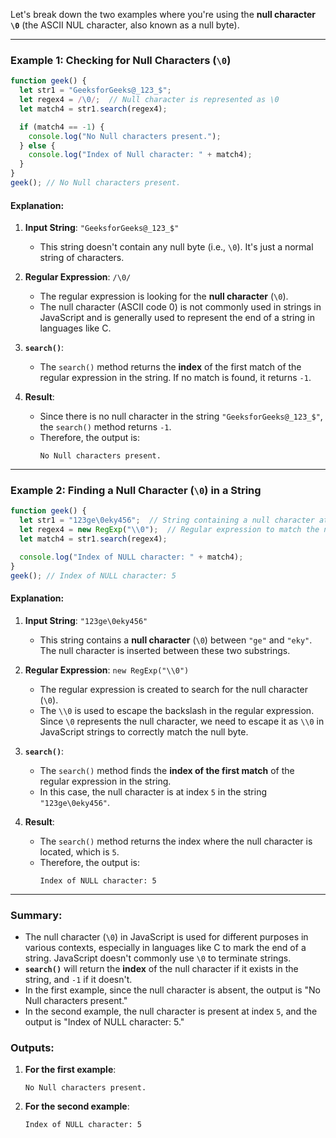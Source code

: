 Let's break down the two examples where you're using the **null character `\0`** (the ASCII NUL character, also known as a null byte).

---

### Example 1: Checking for Null Characters (`\0`)

```javascript
function geek() {
  let str1 = "GeeksforGeeks@_123_$";
  let regex4 = /\0/;  // Null character is represented as \0
  let match4 = str1.search(regex4);

  if (match4 == -1) {
    console.log("No Null characters present.");
  } else {
    console.log("Index of Null character: " + match4);
  }
}
geek(); // No Null characters present.
```

#### Explanation:

1. **Input String**: `"GeeksforGeeks@_123_$"`
   - This string doesn't contain any null byte (i.e., `\0`). It's just a normal string of characters.

2. **Regular Expression**: `/\0/`
   - The regular expression is looking for the **null character** (`\0`).
   - The null character (ASCII code 0) is not commonly used in strings in JavaScript and is generally used to represent the end of a string in languages like C.

3. **`search()`**:
   - The `search()` method returns the **index** of the first match of the regular expression in the string. If no match is found, it returns `-1`.

4. **Result**:
   - Since there is no null character in the string `"GeeksforGeeks@_123_$"`, the `search()` method returns `-1`.
   - Therefore, the output is:
     ```
     No Null characters present.
     ```

---

### Example 2: Finding a Null Character (`\0`) in a String

```javascript
function geek() {
  let str1 = "123ge\0eky456";  // String containing a null character at index 5
  let regex4 = new RegExp("\\0");  // Regular expression to match the null character
  let match4 = str1.search(regex4);

  console.log("Index of NULL character: " + match4);
}
geek(); // Index of NULL character: 5
```

#### Explanation:

1. **Input String**: `"123ge\0eky456"`
   - This string contains a **null character** (`\0`) between `"ge"` and `"eky"`. The null character is inserted between these two substrings.

2. **Regular Expression**: `new RegExp("\\0")`
   - The regular expression is created to search for the null character (`\0`).
   - The `\\0` is used to escape the backslash in the regular expression. Since `\0` represents the null character, we need to escape it as `\\0` in JavaScript strings to correctly match the null byte.

3. **`search()`**:
   - The `search()` method finds the **index of the first match** of the regular expression in the string.
   - In this case, the null character is at index `5` in the string `"123ge\0eky456"`.

4. **Result**:
   - The `search()` method returns the index where the null character is located, which is `5`.
   - Therefore, the output is:
     ```
     Index of NULL character: 5
     ```

---

### Summary:

- The null character (`\0`) in JavaScript is used for different purposes in various contexts, especially in languages like C to mark the end of a string. JavaScript doesn't commonly use `\0` to terminate strings.
- **`search()`** will return the **index** of the null character if it exists in the string, and `-1` if it doesn't.
- In the first example, since the null character is absent, the output is "No Null characters present."
- In the second example, the null character is present at index `5`, and the output is "Index of NULL character: 5."

### Outputs:

1. **For the first example**:
   ```
   No Null characters present.
   ```

2. **For the second example**:
   ```
   Index of NULL character: 5
   ```